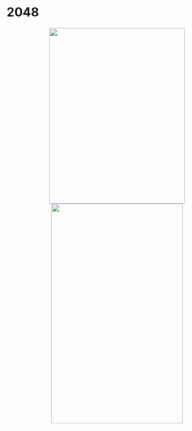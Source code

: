 <h1>2048</h1>


<div align=center><img src="https://github.com/VeterinaryChen/Game-2048/blob/master/2048.png" width="310" height="400" /></div>
<div align=center><img src="https://github.com/VeterinaryChen/Game-2048/blob/master/2048_ForMobile.png" width="300" height="500" /></div>


